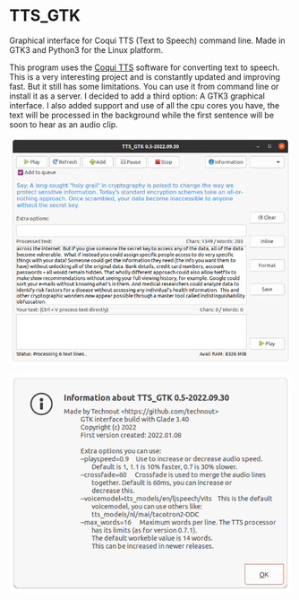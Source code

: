 # TTS_GTK
Graphical interface for Coqui TTS (Text to Speech) command line. Made in GTK3 and Python3 for the Linux platform.

This program uses the [Coqui TTS](https://github.com/coqui-ai/TTS) software for converting text to speech. This is a very interesting project and is constantly updated and improving fast. But it still has some limitations. You can use it from command line or install it as a server. I decided to add a third option: A GTK3 graphical interface. I also added support and use of all the cpu cores you have, the text will be processed in the background while the first sentence will be soon to hear as an audio clip.

![Screenshot](https://github.com/technout/tts_gtk/blob/main/screen_tts_gtk_1.png)

![Screenshot](https://github.com/technout/tts_gtk/blob/main/screen_tts_gtk_2.png)
